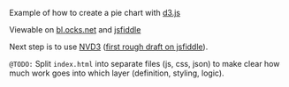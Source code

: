 Example of how to create a pie chart with [d3.js](http://d3js.org/)

Viewable on [bl.ocks.net](http://bl.ocks.org/potherca/b9f8b3d0a24e0b20f16d) and [jsfiddle](http://jsfiddle.net/potherca/hwmhcbLg/)

Next step is to use [NVD3](http://nvd3.org/index.html) ([first rough draft on jsfiddle](http://jsfiddle.net/potherca/15L50m89/)).

`@TODO:` Split `index.html` into separate files (js, css, json) to make clear how much work goes into which layer (definition, styling, logic).